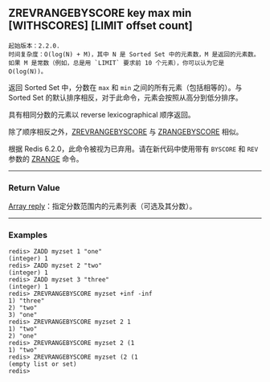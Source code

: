 ## ZREVRANGEBYSCORE key max min [WITHSCORES] [LIMIT offset count]

    起始版本：2.2.0.
    时间复杂度：O(log(N) + M)，其中 N 是 Sorted Set 中的元素数，M 是返回的元素数。如果 M 是常数（例如，总是用 `LIMIT` 要求前 10 个元素），你可以认为它是 O(log(N))。

返回 Sorted Set 中，分数在 `max` 和 `min` 之间的所有元素（包括相等的）。与 Sorted Set 的默认排序相反，对于此命令，元素会按照从高分到低分排序。

具有相同分数的元素以 reverse lexicographical 顺序返回。

除了顺序相反之外，[ZREVRANGEBYSCORE](zrevrangebyscore.md) 与 [ZRANGEBYSCORE](zrangebyscore.md) 相似。

根据 Redis 6.2.0，此命令被视为已弃用。请在新代码中使用带有 `BYSCORE` 和 `REV` 参数的 [ZRANGE](zrange.md) 命令。

---

### Return Value

[Array reply](../topics/protocol.md#resp-arrays)：指定分数范围内的元素列表（可选及其分数）。

---

### Examples

```
redis> ZADD myzset 1 "one"
(integer) 1
redis> ZADD myzset 2 "two"
(integer) 1
redis> ZADD myzset 3 "three"
(integer) 1
redis> ZREVRANGEBYSCORE myzset +inf -inf
1) "three"
2) "two"
3) "one"
redis> ZREVRANGEBYSCORE myzset 2 1
1) "two"
2) "one"
redis> ZREVRANGEBYSCORE myzset 2 (1
1) "two"
redis> ZREVRANGEBYSCORE myzset (2 (1
(empty list or set)
redis> 
```